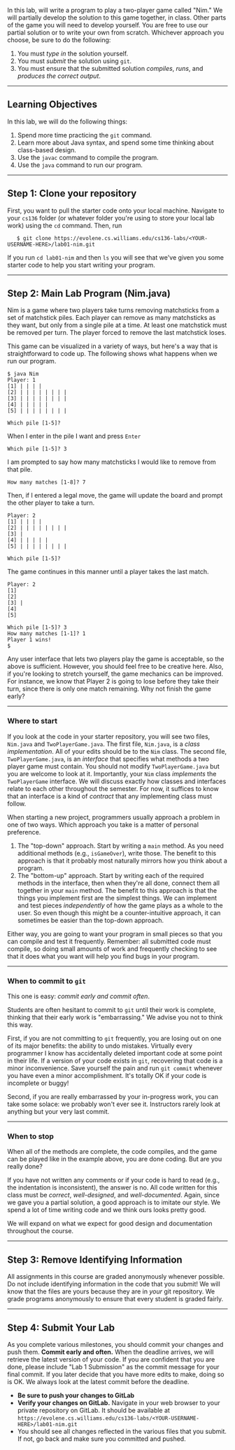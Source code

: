 <!-- Uncomment for Github

layout: page
title: "Lab 1: Nim"

---

<style>
  strong {
    font-size: larger;
    font-variant: small-caps;
    font-weight: bold;
  }
  table {
    border: solid 1px grey;
    border-collapse: collapse;
    border-spacing: 0;
  }
  table thead th {
    background-color: grey;
    border: solid 1px grey;
    color: white;
    padding: 10px;
    text-align: left;
  }
  table tbody td {
    border: solid 1px grey;
    color: #333;
    padding: 10px;
    text-shadow: 1px 1px 1px #fff;
  }
  blockquote {
    margin-left: 2em;
    margin-right: 2em;
  }
  .red {
	color: red;
  }
  .blue {
	color: blue;
  }
  hr.style12 {
	height: 6px;
	background: url(../../images/hr-12.png) repeat-x 0 0;
    border: 0;
  }
  b {
    font-family: sans-serif;
	font-weight: 900;
  }
  .center {
	margin: auto;
	width: 100%;
	text-align: center;
  }
</style>

-->

In this lab, will write a program to play a two-player game called "Nim."
We will partially develop the solution to this game together, in class.
Other parts of the game you will need to develop yourself.
You are free to use our partial solution or to write your own from scratch.
Whichever approach you choose, be sure to do the following:

1. You must _type in_ the solution yourself.
2. You must _submit_ the solution using `git`.
3. You must ensure that the submitted solution _compiles_, _runs_, and _produces the correct output_.

<hr style="border-color: purple;" />

## Learning Objectives

In this lab, we will do the following things:

1. Spend more time practicing the `git` command.
2. Learn more about Java syntax, and spend some time thinking about class-based design.
3. Use the `javac` command to compile the program.
4. Use the `java` command to run our program.

<hr style="border-color: purple;" />

## Step 1: Clone your repository

First, you want to pull the starter code onto your local machine.
Navigate to your `cs136` folder (or whatever folder you're using to store your local lab work) using the `cd` command. Then, run

```
   $ git clone https://evolene.cs.williams.edu/cs136-labs/<YOUR-USERNAME-HERE>/lab01-nim.git
```

If you run `cd lab01-nim` and then `ls` you will see that we've given you some starter code to help you start writing your program.

<hr style="border-color: purple;" />

## Step 2: Main Lab Program (Nim.java)

Nim is a game where two players take turns removing matchsticks from a set of matchstick piles.
Each player can remove as many matchsticks as they want, but only from a single pile at a time.
At least one matchstick must be removed per turn.
The player forced to remove the last matchstick loses.

This game can be visualized in a variety of ways, but here's a way that is straightforward to code up.
The following shows what happens when we run our program.

```
$ java Nim
Player: 1
[1] | | | |
[2] | | | | | | | |
[3] | | | | | | | |
[4] | | | | |
[5] | | | | | | | |

Which pile [1-5]?
```

When I enter in the pile I want and press `Enter`

```
Which pile [1-5]? 3
```

I am prompted to say how many matchsticks I would like to remove from that pile.

```
How many matches [1-8]? 7
```

Then, if I entered a legal move, the game will update the board and prompt the other player to take a turn.

```
Player: 2
[1] | | | |
[2] | | | | | | | |
[3] |
[4] | | | | |
[5] | | | | | | | |

Which pile [1-5]?
```

The game continues in this manner until a player takes the last match.

```
Player: 2
[1]
[2]
[3] |
[4]
[5]

Which pile [1-5]? 3
How many matches [1-1]? 1
Player 1 wins!
$
```

Any user interface that lets two players play the game is acceptable, so the above is sufficient.
However, you should feel free to be creative here.
Also, if you're looking to stretch yourself, the game mechanics can be improved.
For instance, we know that Player 2 is going to lose before they take their turn, since there is only one match remaining.
Why not finish the game early?

<hr class="style12" />

### Where to start

If you look at the code in your starter repository, you will see two files, `Nim.java` and `TwoPlayerGame.java`.
The first file, `Nim.java`, is a _class implementation_.
All of your edits should be to the `Nim` class.
The second file, `TwoPlayerGame.java`, is an _interface_ that specifies what methods a two player game must contain.
You should not modify `TwoPlayerGame.java` but you are welcome to look at it.
Importantly, your `Nim` class _implements_ the `TwoPlayerGame` interface.
We will discuss exactly how classes and interfaces relate to each other throughout the semester.
For now, it suffices to know that an interface is a kind of _contract_ that any implementing class must follow.

When starting a new project, programmers usually approach a problem in one of two ways.
Which approach you take is a matter of personal preference.

1. The "top-down" approach. Start by writing a `main` method. As you need additional methods (e.g., `isGameOver`), write those. The benefit to this approach is that it probably most naturally mirrors how you think about a program.
2. The "bottom-up" approach. Start by writing each of the required methods in the interface, then when they're all done, connect them all together in your `main` method. The benefit to this approach is that the things you implement first are the simplest things. We can implement and test pieces _independently_ of how the game plays as a whole to the user. So even though this might be a counter-intuitive approach, it can sometimes be easier than the top-down approach.

Either way, you are going to want your program in small pieces so that you can compile and test it frequently.
Remember: all submitted code must compile, so doing small amounts of work and frequently checking to see that it does what you want will help you find bugs in your program.

<hr class="style12" />

### When to commit to `git`

This one is easy: _commit early and commit often_.

Students are often hesitant to commit to `git` until their work is complete, thinking that their early work is "embarrassing."
We advise you not to think this way.

First, if you are not committing to `git` frequently, you are losing out on one of its major benefits: the ability to undo mistakes.
Virtually every programmer I know has accidentally deleted important code at some point in their life.
If a version of your code exists in `git`, recovering that code is a minor inconvenience.
Save yourself the pain and run `git commit` whenever you have even a minor accomplishment.
It's totally OK if your code is incomplete or buggy!

Second, if you are really embarrassed by your in-progress work, you can take some solace: we probably won't ever see it.
Instructors rarely look at anything but your very last commit.

<hr class="style12" />

### When to stop

When all of the methods are complete, the code compiles, and the game can be played like in the example above, you are done coding.
But are you really done?

If you have not written any comments or if your code is hard to read (e.g., the indentation is inconsistent), the answer is no.
All code written for this class must be _correct_, _well-designed_, and _well-documented_.
Again, since we gave you a partial solution, a good approach is to imitate our style.
We spend a lot of time writing code and we think ours looks pretty good.

We will expand on what we expect for good design and documentation throughout the course.

<hr style="border-color: purple;" />

## Step 3: Remove Identifying Information

All assignments in this course are graded anonymously whenever possible.
Do not include identifying information in the code that you submit!
We will know that the files are yours because they are in _your_ git repository.
We grade programs anonymously to ensure that every student is graded fairly.

<hr style="border-color: purple;" />

## Step 4: Submit Your Lab

As you complete various milestones, you should commit your changes and push them.
**Commit early and often.**
When the deadline arrives, we will retrieve the latest version of your code.
If you are confident that you are done, please include "Lab 1 Submission" as the commit message for your final commit.
If you later decide that you have more edits to make, doing so is OK.
We always look at the latest commit before the deadline.

- **Be sure to push your changes to GitLab**
- **Verify your changes on GitLab.** Navigate in your web browser to your private repository on GitLab. It should be available at `https://evolene.cs.williams.edu/cs136-labs/<YOUR-USERNAME-HERE>/lab01-nim.git`
- You should see all changes reflected in the various files that you submit. If not, go back and make sure you committed and pushed.
